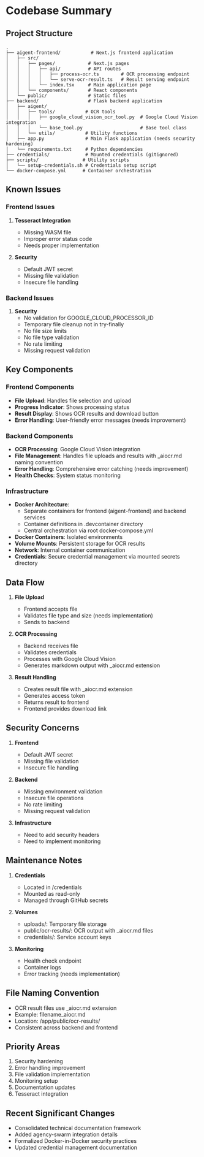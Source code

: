 # Codebase Summary

## Project Structure

```
.
├── aigent-frontend/           # Next.js frontend application
│   ├── src/
│   │   ├── pages/            # Next.js pages
│   │   │   ├── api/          # API routes
│   │   │   │   ├── process-ocr.ts        # OCR processing endpoint
│   │   │   │   └── serve-ocr-result.ts   # Result serving endpoint
│   │   │   └── index.tsx     # Main application page
│   │   └── components/       # React components
│   └── public/               # Static files
├── backend/                  # Flask backend application
│   ├── aigent/
│   │   ├── tools/           # OCR tools
│   │   │   ├── google_cloud_vision_ocr_tool.py  # Google Cloud Vision integration
│   │   │   └── base_tool.py                     # Base tool class
│   │   └── utils/           # Utility functions
│   ├── app.py               # Main Flask application (needs security hardening)
│   └── requirements.txt     # Python dependencies
├── credentials/             # Mounted credentials (gitignored)
├── scripts/                # Utility scripts
│   └── setup-credentials.sh # Credentials setup script
└── docker-compose.yml      # Container orchestration
```

## Known Issues

### Frontend Issues
1. **Tesseract Integration**
   - Missing WASM file
   - Improper error status code
   - Needs proper implementation

2. **Security**
   - Default JWT secret
   - Missing file validation
   - Insecure file handling

### Backend Issues
1. **Security**
   - No validation for GOOGLE_CLOUD_PROCESSOR_ID
   - Temporary file cleanup not in try-finally
   - No file size limits
   - No file type validation
   - No rate limiting
   - Missing request validation

## Key Components

### Frontend Components
- **File Upload**: Handles file selection and upload
- **Progress Indicator**: Shows processing status
- **Result Display**: Shows OCR results and download button
- **Error Handling**: User-friendly error messages (needs improvement)

### Backend Components
- **OCR Processing**: Google Cloud Vision integration
- **File Management**: Handles file uploads and results with _aiocr.md naming convention
- **Error Handling**: Comprehensive error catching (needs improvement)
- **Health Checks**: System status monitoring

### Infrastructure
- **Docker Architecture**: 
  - Separate containers for frontend (aigent-frontend) and backend services
  - Container definitions in .devcontainer directory
  - Central orchestration via root docker-compose.yml
- **Docker Containers**: Isolated environments
- **Volume Mounts**: Persistent storage for OCR results
- **Network**: Internal container communication
- **Credentials**: Secure credential management via mounted secrets directory

## Data Flow

1. **File Upload**
   - Frontend accepts file
   - Validates file type and size (needs implementation)
   - Sends to backend

2. **OCR Processing**
   - Backend receives file
   - Validates credentials
   - Processes with Google Cloud Vision
   - Generates markdown output with _aiocr.md extension

3. **Result Handling**
   - Creates result file with _aiocr.md extension
   - Generates access token
   - Returns result to frontend
   - Frontend provides download link

## Security Concerns

1. **Frontend**
   - Default JWT secret
   - Missing file validation
   - Insecure file handling

2. **Backend**
   - Missing environment validation
   - Insecure file operations
   - No rate limiting
   - Missing request validation

3. **Infrastructure**
   - Need to add security headers
   - Need to implement monitoring

## Maintenance Notes

1. **Credentials**
   - Located in /credentials
   - Mounted as read-only
   - Managed through GitHub secrets

2. **Volumes**
   - uploads/: Temporary file storage
   - public/ocr-results/: OCR output with _aiocr.md files
   - credentials/: Service account keys

3. **Monitoring**
   - Health check endpoint
   - Container logs
   - Error tracking (needs implementation)

## File Naming Convention
- OCR result files use _aiocr.md extension
- Example: filename_aiocr.md
- Location: /app/public/ocr-results/
- Consistent across backend and frontend

## Priority Areas
1. Security hardening
2. Error handling improvement
3. File validation implementation
4. Monitoring setup
5. Documentation updates
6. Tesseract integration

## Recent Significant Changes
- Consolidated technical documentation framework
- Added agency-swarm integration details
- Formalized Docker-in-Docker security practices
- Updated credential management documentation
